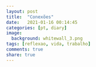 ```yaml
---
layout: post
title:  "Conexões"
date:   2021-01-16 00:14:45
categories: [pt, diary]
image:
  background: whitewall_3.png
tags: [reflexao, vida, trabalho]
comments: true
share: true
---
```

